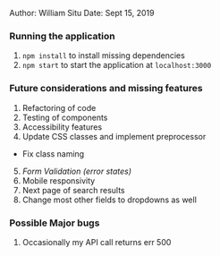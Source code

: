 Author: William Situ
Date: Sept 15, 2019

### Running the application

1. `npm install` to install missing dependencies
2. `npm start` to start the application at `localhost:3000`

### Future considerations and missing features

1. Refactoring of code
2. Testing of components
3. Accessibility features
4. Update CSS classes and implement preprocessor
  - Fix class naming
5. *Form Validation (error states)*
6. Mobile responsivity
7. Next page of search results
8. Change most other fields to dropdowns as well


### Possible Major bugs

1. Occasionally my API call returns err 500

